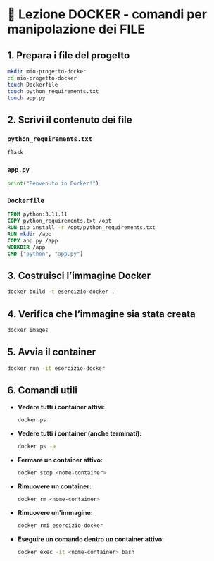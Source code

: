 # 🐳 Lezione DOCKER - comandi per manipolazione dei FILE


## 1. Prepara i file del progetto

```bash
mkdir mio-progetto-docker
cd mio-progetto-docker
touch Dockerfile
touch python_requirements.txt
touch app.py
```

## 2. Scrivi il contenuto dei file

### `python_requirements.txt`

```txt
flask
```

### `app.py`

```python
print("Benvenuto in Docker!")
```

### `Dockerfile`

```Dockerfile
FROM python:3.11.11
COPY python_requirements.txt /opt
RUN pip install -r /opt/python_requirements.txt
RUN mkdir /app
COPY app.py /app
WORKDIR /app
CMD ["python", "app.py"]
```

##  3. Costruisci l’immagine Docker

```bash
docker build -t esercizio-docker .
```

##  4. Verifica che l’immagine sia stata creata

```bash
docker images
```

##  5. Avvia il container

```bash
docker run -it esercizio-docker
```

##  6. Comandi utili

- **Vedere tutti i container attivi:**
  ```bash
  docker ps
  ```

- **Vedere tutti i container (anche terminati):**
  ```bash
  docker ps -a
  ```

- **Fermare un container attivo:**
  ```bash
  docker stop <nome-container>
  ```

- **Rimuovere un container:**
  ```bash
  docker rm <nome-container>
  ```

- **Rimuovere un'immagine:**
  ```bash
  docker rmi esercizio-docker
  ```

- **Eseguire un comando dentro un container attivo:**
  ```bash
  docker exec -it <nome-container> bash
  ```